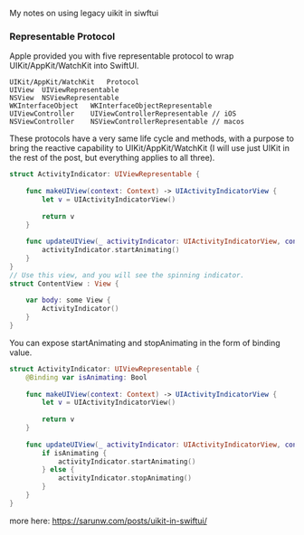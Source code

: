 My notes on using legacy uikit in siwftui<!--more--> 


### Representable Protocol

Apple provided you with five representable protocol to wrap UIKit/AppKit/WatchKit into SwiftUI.

```
UIKit/AppKit/WatchKit	Protocol
UIView	UIViewRepresentable
NSView	NSViewRepresentable
WKInterfaceObject	WKInterfaceObjectRepresentable
UIViewController	UIViewControllerRepresentable // iOS
NSViewController	NSViewControllerRepresentable // macos
```

These protocols have a very same life cycle and methods, with a purpose to bring the reactive capability to UIKit/AppKit/WatchKit (I will use just UIKit in the rest of the post, but everything applies to all three).

```swift
struct ActivityIndicator: UIViewRepresentable {
    
    func makeUIView(context: Context) -> UIActivityIndicatorView {
        let v = UIActivityIndicatorView()
        
        return v
    }
    
    func updateUIView(_ activityIndicator: UIActivityIndicatorView, context: Context) {
        activityIndicator.startAnimating()
    }
}
// Use this view, and you will see the spinning indicator.
struct ContentView : View {
    
    var body: some View {
        ActivityIndicator()        
    }
}
```
You can expose startAnimating and stopAnimating in the form of binding value.
```swift
struct ActivityIndicator: UIViewRepresentable {
    @Binding var isAnimating: Bool
    
    func makeUIView(context: Context) -> UIActivityIndicatorView {
        let v = UIActivityIndicatorView()
        
        return v
    }
    
    func updateUIView(_ activityIndicator: UIActivityIndicatorView, context: Context) {
        if isAnimating {
            activityIndicator.startAnimating()
        } else {
            activityIndicator.stopAnimating()
        }
    }
}
```
more here: https://sarunw.com/posts/uikit-in-swiftui/